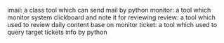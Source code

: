imail: a class tool which can send mail by python
monitor: a tool which monitor system clickboard and note it for reviewing
review: a tool which used to review daily content base on monitor
ticket: a tool which used to query target tickets info by python


